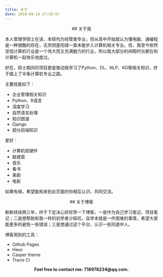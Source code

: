 ```yaml
---
title: 关于
date: 2019-04-19 17:59:57
---
```

<center>## 关于我</center>

本人管理学硕士在读，本硕均为经管类专业，但从高中开始就认为懂电脑、通编程是一种很酷的存在，无奈阴差阳错一直未能步入计算机相关专业。但，我至今依然坚信计算机行业是一个伟大而又充满魅力的行业，所以我大部分的闲暇时光都在和计算机一起快乐地度过。

好在，硕士期间的项目更是推动我学习了Python、DL、NLP、KG等相关知识，终于踏上了半条计算机专业之路。

主要技能如下：
- 企业管理相关知识
- Python、R语言
- 深度学习
- 自然语言处理
- 知识图谱
- Django
- 部分前端知识

爱好：
- 计算机软硬件
- 敲键盘
- 音乐
- 看书
- 美剧
- 电影

如果有缘，希望能和来到此页面的你相互认识，共同交流。

<center>## 关于博客</center>

断断续续两三年，终于下定决心好好弄一下博客，一是作为自己学习笔记、项目笔记；二是想帮助和我一样的初学者少踩坑，自学本就是一件困难的事情，希望大家能更多的避免一些错误；三是想通过这个平台，认识一些同道中人。

博客用到的工具：
- Github Pages
- Hexo
- Casper theme
- Travis CI

<center><strong>Feel free to contact me: 718976234@qq.com.</strong></center>
